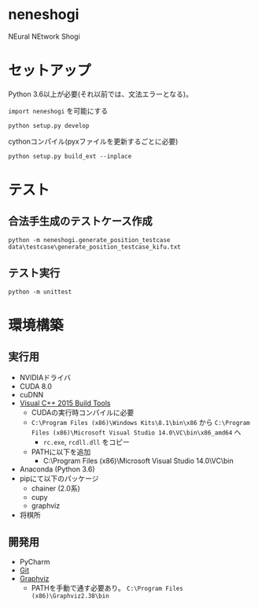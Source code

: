 # neneshogi
NEural NEtwork Shogi

# セットアップ
Python 3.6以上が必要(それ以前では、文法エラーとなる)。

`import neneshogi` を可能にする
```
python setup.py develop
```

cythonコンパイル(pyxファイルを更新するごとに必要)
```
python setup.py build_ext --inplace
```

# テスト
## 合法手生成のテストケース作成

```
python -m neneshogi.generate_position_testcase data\testcase\generate_position_testcase_kifu.txt
```

## テスト実行
```
python -m unittest
```

# 環境構築
## 実行用
- NVIDIAドライバ
- CUDA 8.0
- cuDNN
- [Visual C++ 2015 Build Tools](http://landinghub.visualstudio.com/visual-cpp-build-tools)
  - CUDAの実行時コンパイルに必要
  - `C:\Program Files (x86)\Windows Kits\8.1\bin\x86` から `C:\Program Files (x86)\Microsoft Visual Studio 14.0\VC\bin\x86_amd64` へ
    - `rc.exe`, `rcdll.dll` をコピー
  - PATHに以下を追加
    - C:\Program Files (x86)\Microsoft Visual Studio 14.0\VC\bin
- Anaconda (Python 3.6)
- pipにて以下のパッケージ
  - chainer (2.0系)
  - cupy
  - graphviz
- 将棋所

## 開発用
- PyCharm
- [Git](https://git-for-windows.github.io/)
- [Graphviz](http://www.graphviz.org/Download_windows.php)
  - PATHを手動で通す必要あり。 `C:\Program Files (x86)\Graphviz2.38\bin`
